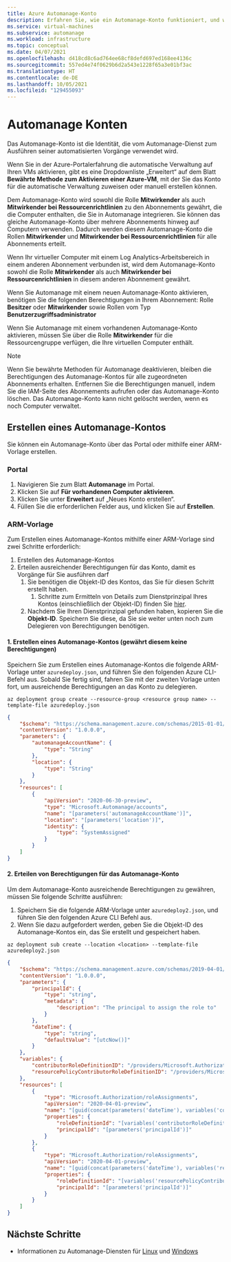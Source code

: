 ```yaml
---
title: Azure Automanage-Konto
description: Erfahren Sie, wie ein Automanage-Konto funktioniert, und wie Sie eins erstellen.
ms.service: virtual-machines
ms.subservice: automanage
ms.workload: infrastructure
ms.topic: conceptual
ms.date: 04/07/2021
ms.openlocfilehash: d418cd8c6ad764ee68cf8defd697ed168ee4136c
ms.sourcegitcommit: 557ed4e74f0629b6d2a543e1228f65a3e01bf3ac
ms.translationtype: HT
ms.contentlocale: de-DE
ms.lasthandoff: 10/05/2021
ms.locfileid: "129455093"
---
```

# <a name="automanage-accounts"></a>Automanage Konten

Das Automanage-Konto ist die Identität, die vom Automanage-Dienst zum Ausführen seiner automatisierten Vorgänge verwendet wird.

Wenn Sie in der Azure-Portalerfahrung die automatische Verwaltung auf Ihren VMs aktivieren, gibt es eine Dropdownliste „Erweitert“ auf dem Blatt **Bewährte Methode zum Aktivieren einer Azure-VM**, mit der Sie das Konto für die automatische Verwaltung zuweisen oder manuell erstellen können.

Dem Automanage-Konto wird sowohl die Rolle **Mitwirkender** als auch **Mitwirkender bei Ressourcenrichtlinien** zu den Abonnements gewährt, die die Computer enthalten, die Sie in Automanage integrieren. Sie können das gleiche Automanage-Konto über mehrere Abonnements hinweg auf Computern verwenden. Dadurch werden diesem Automanage-Konto die Rollen **Mitwirkender** und **Mitwirkender bei Ressourcenrichtlinien** für alle Abonnements erteilt.

Wenn Ihr virtueller Computer mit einem Log Analytics-Arbeitsbereich in einem anderen Abonnement verbunden ist, wird dem Automanage-Konto sowohl die Rolle **Mitwirkender** als auch **Mitwirkender bei Ressourcenrichtlinien** in diesem anderen Abonnement gewährt.

Wenn Sie Automanage mit einem neuen Automanage-Konto aktivieren, benötigen Sie die folgenden Berechtigungen in Ihrem Abonnement: Rolle **Besitzer** oder **Mitwirkender** sowie Rollen vom Typ **Benutzerzugriffsadministrator**

Wenn Sie Automanage mit einem vorhandenen Automanage-Konto aktivieren, müssen Sie über die Rolle **Mitwirkender** für die Ressourcengruppe verfügen, die Ihre virtuellen Computer enthält.

> [!NOTE]
> Wenn Sie bewährte Methoden für Automanage deaktivieren, bleiben die Berechtigungen des Automanage-Kontos für alle zugeordneten Abonnements erhalten. Entfernen Sie die Berechtigungen manuell, indem Sie die IAM-Seite des Abonnements aufrufen oder das Automanage-Konto löschen. Das Automanage-Konto kann nicht gelöscht werden, wenn es noch Computer verwaltet.

## <a name="create-an-automanage-account"></a>Erstellen eines Automanage-Kontos
Sie können ein Automanage-Konto über das Portal oder mithilfe einer ARM-Vorlage erstellen.

### <a name="portal"></a>Portal
1. Navigieren Sie zum Blatt **Automanage** im Portal.
1. Klicken Sie auf **Für vorhandenen Computer aktivieren**.
1. Klicken Sie unter **Erweitert** auf „Neues Konto erstellen“.
1. Füllen Sie die erforderlichen Felder aus, und klicken Sie auf **Erstellen**.

### <a name="arm-template"></a>ARM-Vorlage
Zum Erstellen eines Automanage-Kontos mithilfe einer ARM-Vorlage sind zwei Schritte erforderlich:
1. Erstellen des Automanage-Kontos
1. Erteilen ausreichender Berechtigungen für das Konto, damit es Vorgänge für Sie ausführen darf
    1. Sie benötigen die Objekt-ID des Kontos, das Sie für diesen Schritt erstellt haben.
        1. Schritte zum Ermitteln von Details zum Dienstprinzipal Ihres Kontos (einschließlich der Objekt-ID) finden Sie [hier](../active-directory/managed-identities-azure-resources/how-to-view-managed-identity-service-principal-portal.md#view-the-service-principal).
    1. Nachdem Sie Ihren Dienstprinzipal gefunden haben, kopieren Sie die **Objekt-ID**. Speichern Sie diese, da Sie sie weiter unten noch zum Delegieren von Berechtigungen benötigen.

#### <a name="1-create-automanage-account-does-not-grant-permissions-to-it"></a>1. Erstellen eines Automanage-Kontos (gewährt diesem keine Berechtigungen)
Speichern Sie zum Erstellen eines Automanage-Kontos die folgende ARM-Vorlage unter `azuredeploy.json`, und führen Sie den folgenden Azure CLI-Befehl aus. Sobald Sie fertig sind, fahren Sie mit der zweiten Vorlage unten fort, um ausreichende Berechtigungen an das Konto zu delegieren.

```azurecli-interactive
az deployment group create --resource-group <resource group name> --template-file azuredeploy.json
```

```json
{
    "$schema": "https://schema.management.azure.com/schemas/2015-01-01/deploymentTemplate.json#",
    "contentVersion": "1.0.0.0",
    "parameters": {
        "automanageAccountName": {
            "type": "String"
        },
        "location": {
            "type": "String"
        }
    },
    "resources": [
        {
            "apiVersion": "2020-06-30-preview",
            "type": "Microsoft.Automanage/accounts",
            "name": "[parameters('automanageAccountName')]",
            "location": "[parameters('location')]",
            "identity": {
                "type": "SystemAssigned"
            }
        }
    ]
}
```
#### <a name="2-grant-permissions-to-the-automanage-account"></a>2. Erteilen von Berechtigungen für das Automanage-Konto
Um dem Automanage-Konto ausreichende Berechtigungen zu gewähren, müssen Sie folgende Schritte ausführen:
1. Speichern Sie die folgende ARM-Vorlage unter `azuredeploy2.json`, und führen Sie den folgenden Azure CLI Befehl aus.
1. Wenn Sie dazu aufgefordert werden, geben Sie die Objekt-ID des Automanage-Kontos ein, das Sie erstellt und gespeichert haben.

```azurecli-interactive
az deployment sub create --location <location> --template-file azuredeploy2.json
```

```json
{
    "$schema": "https://schema.management.azure.com/schemas/2019-04-01/deploymentTemplate.json#",
    "contentVersion": "1.0.0.0",
    "parameters": {
        "principalId": {
            "type": "string",
            "metadata": {
                "description": "The principal to assign the role to"
            }
        },
        "dateTime": {
            "type": "string",
            "defaultValue": "[utcNow()]"
        }
    },
    "variables": {
        "contributorRoleDefinitionID": "/providers/Microsoft.Authorization/roledefinitions/b24988ac-6180-42a0-ab88-20f7382dd24c",
        "resourcePolicyContributorRoleDefinitionID": "/providers/Microsoft.Authorization/roledefinitions/36243c78-bf99-498c-9df9-86d9f8d28608"
    },
    "resources": [
        {
            "type": "Microsoft.Authorization/roleAssignments",
            "apiVersion": "2020-04-01-preview",
            "name": "[guid(concat(parameters('dateTime'), variables('contributorRoleDefinitionID')))]",
            "properties": {
                "roleDefinitionId": "[variables('contributorRoleDefinitionID')]",
                "principalId": "[parameters('principalId')]"
            }
        },
        {
            "type": "Microsoft.Authorization/roleAssignments",
            "apiVersion": "2020-04-01-preview",
            "name": "[guid(concat(parameters('dateTime'), variables('resourcePolicyContributorRoleDefinitionID')))]",
            "properties": {
                "roleDefinitionId": "[variables('resourcePolicyContributorRoleDefinitionID')]",
                "principalId": "[parameters('principalId')]"
            }
        }
    ]
}
```

## <a name="next-steps"></a>Nächste Schritte
* Informationen zu Automanage-Diensten für [Linux](./automanage-linux.md) und [Windows](./automanage-windows-server.md)